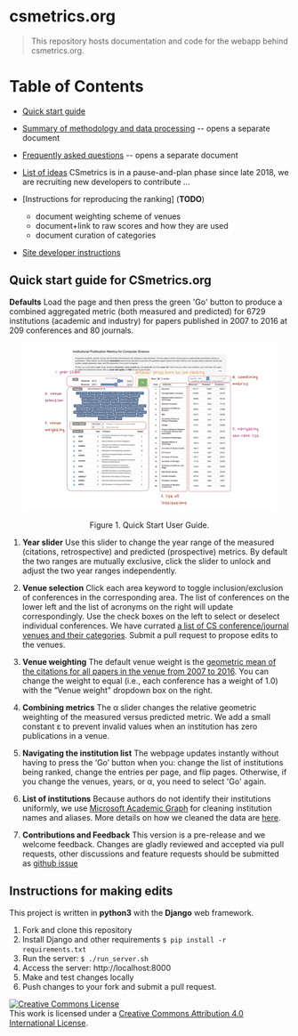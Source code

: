 # csmetrics.org

> This repository hosts documentation and code for the webapp behind csmetrics.org.

# Table of Contents

* [Quick start guide](#quickstart)

* [Summary of methodology and data processing](docs/Overview.md) -- opens a separate document

* [Frequently asked questions](docs/FAQ.md) -- opens a separate document

* [List of ideas](docs/ideas.md)
  CSmetrics is in a pause-and-plan phase since late 2018, we are recruiting new developers to contribute ... 

* [Instructions for reproducing the ranking]  (**TODO**)
  * document weighting scheme of venues
  * document+link to raw scores and how they are used 
  * document curation of categories
  
* [Site developer instructions](#pushreq)


## <a name="quickstart"></a>Quick start guide for CSmetrics.org

**Defaults** Load the page and then press the green 'Go' button to produce a combined aggregated metric (both measured and predicted) for 6729 institutions (academic and industry) for papers published in 2007 to 2016 at 209 conferences and 80 journals.

<p align="center">
<img width="90%" src="docs/extra/user_guide.001.png" />
</p>
<p align="center">
Figure 1. Quick Start User Guide.
</p>

1. **Year slider** Use this slider to change the year range of the measured (citations, retrospective) and predicted (prospective) metrics. By default the two ranges are mutually exclusive, click the slider to unlock and adjust the two year ranges independently.

2. **Venue selection** Click each area keyword to toggle inclusion/exclusion of conferences in the corresponding area. The list of conferences on the lower left and the list of acronyms on the right will update correspondingly. Use the check boxes on the left to select or deselect individual conferences.  We have currated [a list of CS conference/journal venues and their categories](https://github.com/csmetrics/csmetrics.org/blob/master/app/data/venue_category.csv).  Submit a pull request to propose edits to the venues.

3. **Venue weighting** The default venue weight is the [geometric mean of the citations for all papers in the venue from 2007 to 2016](https://github.com/csmetrics/csmetrics.org/blob/master/app/data/venueWeightNote.md). You can change the weight to equal (i.e., each conference has a weight of 1.0) with the “Venue weight” dropdown box on the right.

4. **Combining metrics** The α slider changes the relative geometric weighting of the measured versus predicted metric. We add a small constant ε to prevent invalid values when an institution has zero publications in a venue.

5. **Navigating the institution list** The webpage updates instantly without having to press the ‘Go’ button when you: change the list of institutions being ranked, change the entries per page, and flip pages. Otherwise, if you change the venues, years, or  α, you need to select 'Go' again.

6. **List of institutions**  Because authors do not identify their institutions uniformly, we use [Microsoft Academic Graph](https://www.microsoft.com/en-us/research/project/microsoft-academic-graph/) for cleaning institution names and aliases. More details on how we cleaned the data are [here](https://github.com/csmetrics/csmetrics.org/blob/master/app/data/cleaningNote.md).

7. **Contributions and Feedback** This version is a pre-release and we welcome feedback. Changes are gladly reviewed and accepted via pull requests, other discussions and feature requests should be submitted as [github issue](https://github.com/csmetrics/csmetrics.org/issues)


## <a name="pushreq"></a>Instructions for making edits

This project is written in **python3** with the **Django** web framework.

1. Fork and clone this repository
2. Install Django and other requirements `$ pip install -r requirements.txt`
3. Run the server: `$ ./run_server.sh`
4. Access the server: http://localhost:8000
5. Make and test changes locally
6. Push changes to your fork and submit a pull request.


<a rel="license" href="http://creativecommons.org/licenses/by/4.0/"><img alt="Creative Commons License" style="border-width:0" src="https://i.creativecommons.org/l/by/4.0/88x31.png" /></a><br />This work is licensed under a <a rel="license" href="http://creativecommons.org/licenses/by/4.0/">Creative Commons Attribution 4.0 International License</a>.
